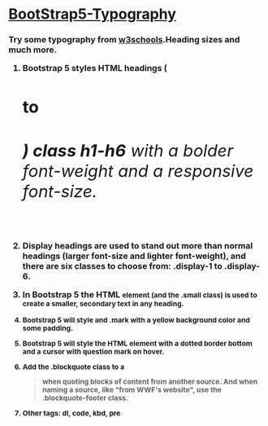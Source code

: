 # <a href="https://www.w3schools.com/bootstrap5/bootstrap_typography.php" target="_blank">BootStrap5-Typography</a>
<h3>Try some typography from <a href="https://www.w3schools.com/" target="_blank">w3schools</a>.Heading sizes and much more.

1) Bootstrap 5 styles HTML headings <b>(<h1> to <h6>) class h1-h6</b>  with a bolder font-weight and a responsive font-size.

2) Display headings are used to stand out more than normal headings (larger font-size and lighter font-weight), and there are six classes to choose from: <b>.display-1 to .display-6</b>.

3) In Bootstrap 5 the HTML <b><small></b> element (and the <b>.small</b> class) is used to create a <b>smaller, secondary text</b> in any heading.

4) Bootstrap 5 will style <b><mark></b> and <b>.mark</b> with a <b>yellow background color</b> and some padding.

5) Bootstrap 5 will style the HTML <b><abbr></b> element with a <b>dotted border bottom</b> and a cursor with question mark on hover.

6) Add the <b>.blockquote</b> class to a <b><blockquote></b> when quoting blocks of content from another source. And when naming a source, like "from WWF's website", use the <b>.blockquote-footer</b> class.

7) Other tags: <b>dl, code, kbd, pre</b>
